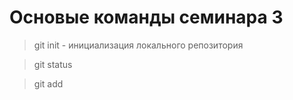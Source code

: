 # Основые команды семинара 3
> git init - инициализация локального репозитория

> git status 

> git add